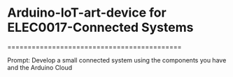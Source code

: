 # Arduino-IoT-art-device for ELEC0017-Connected Systems
===========================================

Prompt: Develop a small connected system using the components you have and the Arduino Cloud

